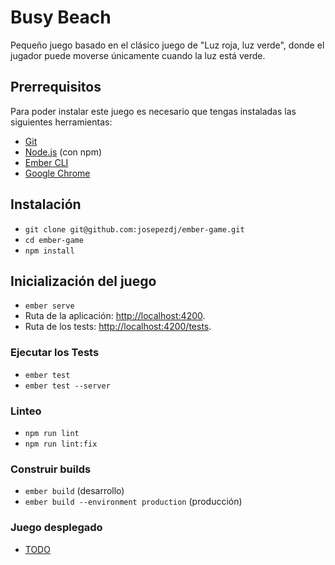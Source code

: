 # Busy Beach

Pequeño juego basado en el clásico juego de "Luz roja, luz verde", donde el jugador puede moverse
únicamente cuando la luz está verde.

## Prerrequisitos

Para poder instalar este juego es necesario que tengas instaladas las siguientes herramientas:

* [Git](https://git-scm.com/)
* [Node.js](https://nodejs.org/) (con npm)
* [Ember CLI](https://cli.emberjs.com/release/)
* [Google Chrome](https://google.com/chrome/)

## Instalación

* `git clone git@github.com:josepezdj/ember-game.git`
* `cd ember-game`
* `npm install`

## Inicialización del juego

* `ember serve`
* Ruta de la aplicación: [http://localhost:4200](http://localhost:4200).
* Ruta de los tests: [http://localhost:4200/tests](http://localhost:4200/tests).

### Ejecutar los Tests

* `ember test`
* `ember test --server`

### Linteo

* `npm run lint`
* `npm run lint:fix`

### Construir builds

* `ember build` (desarrollo)
* `ember build --environment production` (producción)

### Juego desplegado

* [TODO](https://ember-game/)
